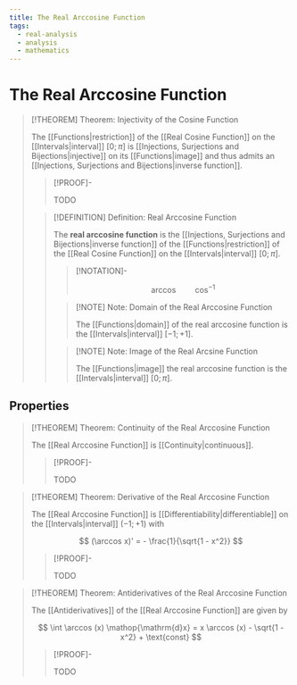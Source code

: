 ```yaml
---
title: The Real Arccosine Function
tags:
  - real-analysis
  - analysis
  - mathematics
---
```


# The Real Arccosine Function

>[!THEOREM] Theorem: Injectivity of the Cosine Function
>
>The [[Functions|restriction]] of the [[Real Cosine Function]] on the [[Intervals|interval]] $[0;\pi]$ is [[Injections, Surjections and Bijections|injective]] on its [[Functions|image]] and thus admits an [[Injections, Surjections and Bijections|inverse function]].
>
>>[!PROOF]-
>>
>>TODO
>>
>
>>[!DEFINITION] Definition: Real Arccosine Function
>>
>>The **real arccosine function** is the [[Injections, Surjections and Bijections|inverse function]] of the [[Functions|restriction]] of the [[Real Cosine Function]] on the [[Intervals|interval]] $[0;\pi]$.
>>
>>>[!NOTATION]-
>>>
>>>$$
>>>\arccos \qquad \cos^{-1}
>>>$$
>>>
>>
>>>[!NOTE] Note: Domain of the Real Arccosine Function
>>>
>>>The [[Functions|domain]] of the real arccosine function is the [[Intervals|interval]] $[-1; +1]$.
>>>
>>
>>>[!NOTE] Note: Image of the Real Arcsine Function
>>>
>>>The [[Functions|image]] the real arccosine function is the [[Intervals|interval]] $[0; \pi]$.
>>>
>>
>

## Properties

>[!THEOREM] Theorem: Continuity of the Real Arccosine Function
>
>The [[Real Arccosine Function]] is [[Continuity|continuous]].
>
>>[!PROOF]-
>>
>>TODO
>>
>

>[!THEOREM] Theorem: Derivative of the Real Arccosine Function
>
>The [[Real Arccosine Function]] is [[Differentiability|differentiable]] on the [[Intervals|interval]] $(-1;+1)$ with
>
>$$
>(\arccos x)' = - \frac{1}{\sqrt{1 - x^2}}
>$$
>
>>[!PROOF]-
>>
>>TODO
>>
>

>[!THEOREM] Theorem: Antiderivatives of the Real Arccosine Function
>
>The [[Antiderivatives]] of the [[Real Arccosine Function]] are given by
>
>$$
>\int \arccos (x) \mathop{\mathrm{d}x} = x \arccos (x) - \sqrt{1 - x^2} + \text{const}
>$$
>
>>[!PROOF]-
>>
>>TODO
>>
>